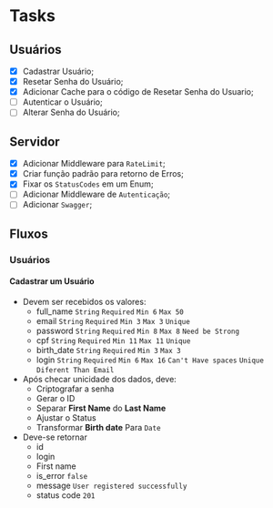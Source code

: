 # Tasks

## Usuários

- [x] Cadastrar Usuário;
- [x] Resetar Senha do Usuário;
- [x] Adicionar Cache para o código de Resetar Senha do Usuario;
- [ ] Autenticar o Usuário;
- [ ] Alterar Senha do Usuário;

## Servidor

- [x] Adicionar Middleware para `RateLimit`;
- [x] Criar função padrão para retorno de Erros;
- [x] Fixar os `StatusCodes` em um Enum;
- [ ] Adicionar Middleware de `Autenticação`;
- [ ] Adicionar `Swagger`;

## Fluxos

### Usuários

#### Cadastrar um Usuário

- Devem ser recebidos os valores:
  - full_name `String` `Required` `Min 6` `Max 50`
  - email `String` `Required` `Min 3` `Max 3` `Unique`
  - password `String` `Required` `Min 8` `Max 8` `Need be Strong`
  - cpf `String` `Required` `Min 11` `Max 11` `Unique`
  - birth_date `String` `Required` `Min 3` `Max 3`
  - login `String` `Required` `Min 6` `Max 16` `Can't Have spaces` `Unique` `Diferent Than Email`
- Após checar unicidade dos dados, deve:
  - Criptografar a senha
  - Gerar o ID
  - Separar **First Name** do **Last Name**
  - Ajustar o Status
  - Transformar **Birth date** Para `Date`
- Deve-se retornar
  - id
  - login
  - First name
  - is_error `false`
  - message `User registered successfully`
  - status code `201`
